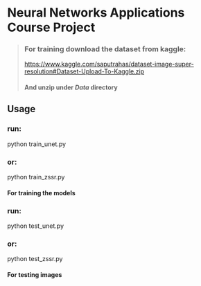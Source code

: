 # Neural Networks Applications Course Project

> ### For training download the dataset from kaggle:
>https://www.kaggle.com/saputrahas/dataset-image-super-resolution#Dataset-Upload-To-Kaggle.zip
>#### And __unzip__ under __*Data*__ directory

## Usage

### run:
 python train_unet.py
 
### or:
 python train_zssr.py
 
#### For training the models


### run:
 python test_unet.py
 
### or:
 python test_zssr.py
 
#### For testing images